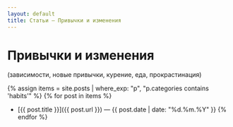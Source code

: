 ```yaml
---
layout: default
title: Статьи — Привычки и изменения
---
```


# Привычки и изменения  
(зависимости, новые привычки, курение, еда, прокрастинация)

{% assign items = site.posts | where_exp: "p", "p.categories contains 'habits'" %}
{% for post in items %}
- [{{ post.title }}]({{ post.url }}) — {{ post.date | date: "%d.%m.%Y" }}
{% endfor %}

